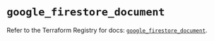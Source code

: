 # `google_firestore_document`

Refer to the Terraform Registry for docs: [`google_firestore_document`](https://registry.terraform.io/providers/hashicorp/google-beta/5.28.0/docs/resources/google_firestore_document).
